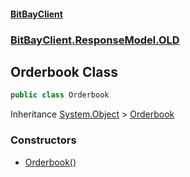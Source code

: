 #### [BitBayClient](./index.md 'index')
### [BitBayClient.ResponseModel.OLD](./BitBayClient-ResponseModel-OLD.md 'BitBayClient.ResponseModel.OLD')
## Orderbook Class
```csharp
public class Orderbook
```
Inheritance [System.Object](https://docs.microsoft.com/en-us/dotnet/api/System.Object 'System.Object') &gt; [Orderbook](./BitBayClient-ResponseModel-OLD-Orderbook.md 'BitBayClient.ResponseModel.OLD.Orderbook')  
### Constructors
- [Orderbook()](./BitBayClient-ResponseModel-OLD-Orderbook-Orderbook().md 'BitBayClient.ResponseModel.OLD.Orderbook.Orderbook()')
